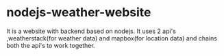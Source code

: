 # nodejs-weather-website
It is a website with backend based on nodejs.
It uses 2 api's ,weatherstack(for weather data) and mapbox(for location data) and chains both the api's to work together.
